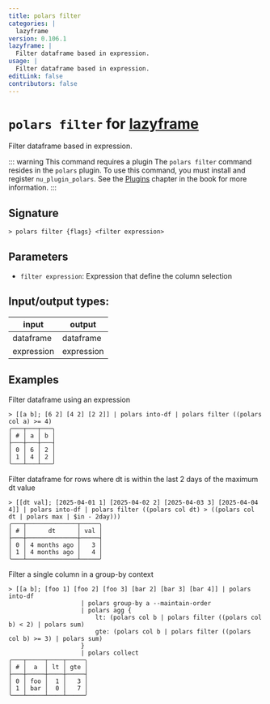 ```yaml
---
title: polars filter
categories: |
  lazyframe
version: 0.106.1
lazyframe: |
  Filter dataframe based in expression.
usage: |
  Filter dataframe based in expression.
editLink: false
contributors: false
---
```

<!-- This file is automatically generated. Please edit the command in https://github.com/nushell/nushell instead. -->

# `polars filter` for [lazyframe](/commands/categories/lazyframe.md)

<div class='command-title'>Filter dataframe based in expression.</div>

::: warning This command requires a plugin
The `polars filter` command resides in the `polars` plugin.
To use this command, you must install and register `nu_plugin_polars`.
See the [Plugins](/book/plugins.html) chapter in the book for more information.
:::


## Signature

```> polars filter {flags} <filter expression>```

## Parameters

 -  `filter expression`: Expression that define the column selection


## Input/output types:

| input      | output     |
| ---------- | ---------- |
| dataframe  | dataframe  |
| expression | expression |
## Examples

Filter dataframe using an expression
```nu
> [[a b]; [6 2] [4 2] [2 2]] | polars into-df | polars filter ((polars col a) >= 4)
╭───┬───┬───╮
│ # │ a │ b │
├───┼───┼───┤
│ 0 │ 6 │ 2 │
│ 1 │ 4 │ 2 │
╰───┴───┴───╯

```

Filter dataframe for rows where dt is within the last 2 days of the maximum dt value
```nu
> [[dt val]; [2025-04-01 1] [2025-04-02 2] [2025-04-03 3] [2025-04-04 4]] | polars into-df | polars filter ((polars col dt) > ((polars col dt | polars max | $in - 2day)))
╭───┬──────────────┬─────╮
│ # │      dt      │ val │
├───┼──────────────┼─────┤
│ 0 │ 4 months ago │   3 │
│ 1 │ 4 months ago │   4 │
╰───┴──────────────┴─────╯

```

Filter a single column in a group-by context
```nu
> [[a b]; [foo 1] [foo 2] [foo 3] [bar 2] [bar 3] [bar 4]] | polars into-df
                    | polars group-by a --maintain-order
                    | polars agg {
                        lt: (polars col b | polars filter ((polars col b) < 2) | polars sum)
                        gte: (polars col b | polars filter ((polars col b) >= 3) | polars sum)
                    }
                    | polars collect
╭───┬─────┬────┬─────╮
│ # │  a  │ lt │ gte │
├───┼─────┼────┼─────┤
│ 0 │ foo │  1 │   3 │
│ 1 │ bar │  0 │   7 │
╰───┴─────┴────┴─────╯

```
